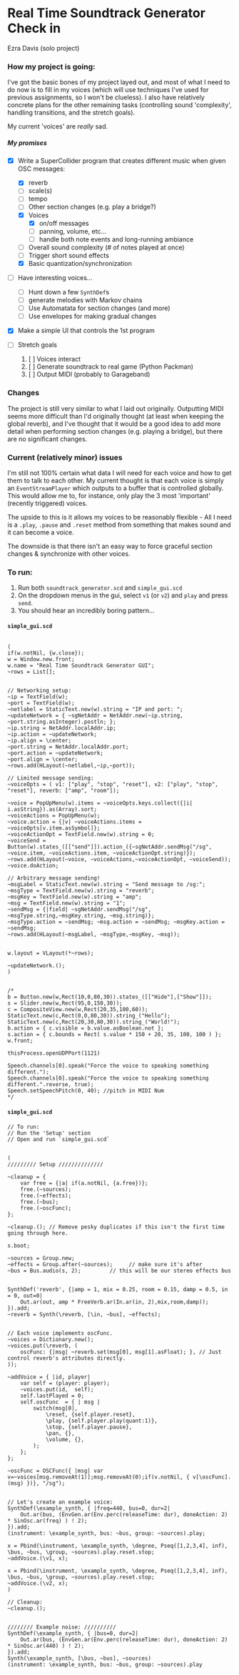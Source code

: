 # Real Time Soundtrack Generator Check in
Ezra Davis (solo project)

### How my project is going:
I've got the basic bones of my project layed out, and most of what I need to do now is to fill in my voices (which will use techniques I've used for previous assignments, so I won't be clueless). I also have relatively concrete plans for the other remaining tasks (controlling sound 'complexity', handling transitions, and the stretch goals).

My current 'voices' are *really* sad.

##### My promises
- [x] Write a SuperCollider program that creates different music when given OSC messages:
	- [x] reverb
	- [ ] scale(s)
	- [ ] tempo
	- [ ] Other section changes (e.g. play a bridge?)
	- [x] Voices
		- [x] on/off messages
		- [ ] panning, volume, etc...
		- [ ] handle both note events and long-running ambiance
	- [ ] Overall sound complexity (# of notes played at once)
	- [ ] Trigger short sound effects
	- [x] Basic quantization/synchronization

- [ ] Have interesting voices...
	- [ ] Hunt down a few `SynthDef`s
	- [ ] generate melodies with Markov chains
	- [ ] Use Automatata for section changes (and more)
	- [ ] Use envelopes for making gradual changes

- [x] Make a simple UI that controls the 1st program

- [ ] Stretch goals
	1. [ ] Voices interact
	2. [ ] Generate soundtrack to real game (Python Packman)
	3. [ ] Output MIDI (probably to Garageband)


### Changes
The project is still very similar to what I laid out originally.
Outputting MIDI seems more difficult than I'd originally thought (at least when keeping the global reverb), and I've thought that it would be a good idea to add more detail when performing section changes (e.g. playing a bridge), but there are no significant changes.

### Current (relatively minor) issues
I'm still not 100% certain what data I will need for each voice and how to get them to talk to each other.
My current thought is that each voice is simply an `EventStreamPlayer` which outputs to a buffer that is controlled globally. This would allow me to, for instance, only play the 3 most 'important' (recently triggered) voices.

The upside to this is it allows my voices to be reasonably flexible - All I need is a `.play`, `.pause` and `.reset` method from something that makes sound and it can become a voice.

The downside is that there isn't an easy way to force graceful section changes & synchronize with other voices.


### To run:
1. Run both `soundtrack_generator.scd` and `simple_gui.scd`
2. On the dropdown menus in the gui, select `v1` (or `v2`) and `play` and press `send`.
3. You should hear an incredibly boring pattern...

#### `simple_gui.scd`
```supercollider

(
if(w.notNil, {w.close});
w = Window.new.front;
w.name = "Real Time Soundtrack Generator GUI";
~rows = List[];


// Networking setup:
~ip = TextField(w);
~port = TextField(w);
~netlabel = StaticText.new(w).string = "IP and port: ";
~updateNetwork = { ~sgNetAddr = NetAddr.new(~ip.string, ~port.string.asInteger).postln; };
~ip.string = NetAddr.localAddr.ip;
~ip.action = ~updateNetwork;
~ip.align = \center;
~port.string = NetAddr.localAddr.port;
~port.action = ~updateNetwork;
~port.align = \center;
~rows.add(HLayout(~netlabel,~ip,~port));

// Limited message sending:
~voiceOpts = ( v1: ["play", "stop", "reset"], v2: ["play", "stop", "reset"], reverb: ["amp", "room"]);

~voice = PopUpMenu(w).items = ~voiceOpts.keys.collect({|i| i.asString}).as(Array).sort;
~voiceActions = PopUpMenu(w);
~voice.action = {|v| ~voiceActions.items = ~voiceOpts[v.item.asSymbol]};
~voiceActionOpt = TextField.new(w).string = 0;
~voiceSend = Button(w).states_([["send"]]).action_({~sgNetAddr.sendMsg("/sg", ~voice.item, ~voiceActions.item, ~voiceActionOpt.string)});
~rows.add(HLayout(~voice, ~voiceActions,~voiceActionOpt, ~voiceSend));
~voice.doAction;

// Arbitrary message sending!
~msgLabel = StaticText.new(w).string = "Send message to /sg:";
~msgType = TextField.new(w).string = "reverb";
~msgKey = TextField.new(w).string = "amp";
~msg = TextField.new(w).string = "1";
~sendMsg = {|field| ~sgNetAddr.sendMsg("/sg", ~msgType.string,~msgKey.string, ~msg.string)};
~msgType.action = ~sendMsg; ~msg.action = ~sendMsg; ~msgKey.action = ~sendMsg;
~rows.add(HLayout(~msgLabel, ~msgType,~msgKey, ~msg));


w.layout = VLayout(*~rows);

~updateNetwork.();
)


/*
b = Button.new(w,Rect(10,0,80,30)).states_([["Hide"],["Show"]]);
s = Slider.new(w,Rect(95,0,150,30));
c = CompositeView.new(w,Rect(20,35,100,60));
StaticText.new(c,Rect(0,0,80,30)).string_("Hello");
StaticText.new(c,Rect(20,30,80,30)).string_("World!");
b.action = { c.visible = b.value.asBoolean.not };
s.action = { c.bounds = Rect( s.value * 150 + 20, 35, 100, 100 ) };
w.front;

thisProcess.openUDPPort(1121)

Speech.channels[0].speak("Force the voice to speaking something different.");
Speech.channels[0].speak("Force the voice to speaking something different.".reverse, true);
Speech.setSpeechPitch(0, 40); //pitch in MIDI Num
*/
```

#### `simple_gui.scd`
```supercollider
// To run:
// Run the 'Setup' section
// Open and run `simple_gui.scd`


(
///////// Setup //////////////

~cleanup = {
	var free = {|a| if(a.notNil, {a.free})};
	free.(~sources);
	free.(~effects);
	free.(~bus);
	free.(~oscFunc);
};

~cleanup.(); // Remove pesky duplicates if this isn't the first time going through here.

s.boot;

~sources = Group.new;
~effects = Group.after(~sources);     // make sure it's after
~bus = Bus.audio(s, 2);         // this will be our stereo effects bus


SynthDef('reverb', {|amp = 1, mix = 0.25, room = 0.15, damp = 0.5, in = 0, out=0|
	Out.ar(out, amp * FreeVerb.ar(In.ar(in, 2),mix,room,damp));
}).add;
~reverb = Synth(\reverb, [\in, ~bus], ~effects);


// Each voice implements oscFunc.
~voices = Dictionary.new();
~voices.put(\reverb, (
	oscFunc: {|msg| ~reverb.set(msg[0], msg[1].asFloat); }, // Just control reverb's attributes directly.
));

~addVoice = { |id, player|
	var self = (player: player);
	~voices.put(id,  self);
	self.lastPlayed = 0;
	self.oscFunc  = { | msg |
		switch(msg[0],
			\reset, {self.player.reset},
			\play, {self.player.play(quant:1)},
			\stop, {self.player.pause},
			\pan, {},
			\volume, {},
		);
	};
};

~oscFunc = OSCFunc({ |msg| var v=~voices[msg.removeAt(1)];msg.removeAt(0);if(v.notNil, { v[\oscFunc].(msg) })}, "/sg");


// Let's create an example voice:
SynthDef(\example_synth, { |freq=440, bus=0, dur=2|
	Out.ar(bus, (EnvGen.ar(Env.perc(releaseTime: dur), doneAction: 2) * SinOsc.ar(freq) ) ! 2);
}).add;
(instrument: \example_synth, bus: ~bus, group: ~sources).play;

x = Pbind(\instrument, \example_synth, \degree, Pseq([1,2,3,4], inf), \bus, ~bus, \group, ~sources).play.reset.stop;
~addVoice.(\v1, x);

x = Pbind(\instrument, \example_synth, \degree, Pseq([1,2,3,4], inf), \bus, ~bus, \group, ~sources).play.reset.stop;
~addVoice.(\v2, x);
)

// Cleanup:
~cleanup.();


//////// Example noise: //////////
SynthDef(\example_synth, { |bus=0, dur=2|
	Out.ar(bus, (EnvGen.ar(Env.perc(releaseTime: dur), doneAction: 2) * SinOsc.ar(440) ) ! 2);
}).add;
Synth(\example_synth, [\bus, ~bus], ~sources)
(instrument: \example_synth, bus: ~bus, group: ~sources).play

```

